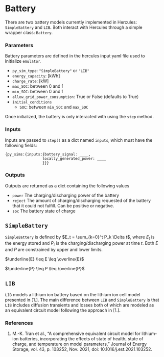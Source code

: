 # Battery

There are two battery models currently implemented in Hercules: `SimpleBattery` and `LIB`. Both interact with Hercules through a simple wrapper class: `Battery`.

### Parameters

Battery parameters are defined in the hercules input yaml file used to initialize `emulator`.

- `py_sim_type`: `"SimpleBattery"` or `"LIB"`
- `energy_capacity`: [kWh]
- `charge_rate`: [kW]
- `max_SOC`: between 0 and 1
- `min_SOC`: between 0 and 1
- `allow_grid_power_consumption`: True or False (defaults to True)
- `initial_conditions`
  - `SOC`: between `min_SOC` and `max_SOC`


Once initialized, the battery is only interacted with using the `step` method.

### Inputs
Inputs are passed to `step()` as a dict named `inputs`, which must have the following fields:

```
{py_sims:{inputs:{battery_signal: ____,
                 locally_generated_power: ____
                 }}}
```

### Outputs
Outputs are returned as a dict containing the following values
- `power` The charging/discharging power of the battery
- `reject` The amount of charging/discharging requested of the battery that it could not fulfill. Can be positive or negative.
- `soc` The battery state of charge


## `SimpleBattery`

`SimpleBattery` is defined by $E_t = \sum_{k=0}^t P_k \Delta t$, where $E_t$ is the energy stored and $P_t$ is the charging/discharging power at time $t$. Both $E$ and $P$ are constrained by upper and lower limits.

$\underline{E} \leq E \leq \overline{E}$

$\underline{P} \leq P \leq \overline{P}$


## `LIB`

`LIB` models a lithium ion battery based on the lithium ion cell model presented in [1.]. The main difference between `LIB` and `SimpleBattery` is that `LIB` includes diffusion transients and losses both of which are modeled as an equivalent circuit model following the approach in [1.].



### References

1. M.-K. Tran et al., “A comprehensive equivalent circuit model for lithium-ion batteries, incorporating the effects of state of health, state of charge, and temperature on model parameters,” Journal of Energy Storage, vol. 43, p. 103252, Nov. 2021, doi: 10.1016/j.est.2021.103252.
